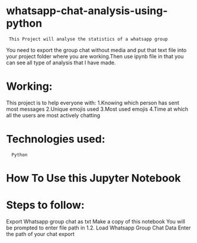 # whatsapp-chat-analysis-using-python
     This Project will analyse the statistics of a whatsapp group
You need to export the group chat without media and put that text file into your project folder where you are working.Then use ipynb file in that you can see all type of analysis that I have made.
# Working:
This project is to help everyone with:
1.Knowing which person has sent most messages
2.Unique emojis used
3.Most used emojis
4.Time at which all the users are most actively chatting
# Technologies used:
      Python

# How To Use this Jupyter Notebook
# Steps to follow:
Export Whatsapp group chat as txt
Make a copy of this notebook
You will be prompted to enter file path in 1.2. Load Whatsapp Group Chat Data
Enter the path of your chat export

